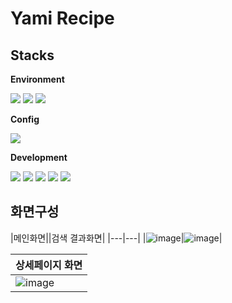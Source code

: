 # Yami Recipe

## Stacks


<p><b>Environment</b></p>

<img src="https://img.shields.io/badge/visualstudiocode-007ACC?style=for-the-badge&logo=visualstudiocode&logoColor=white"></img>
<img src="https://img.shields.io/badge/git-F05032?style=for-the-badge&logo=git&logoColor=white"></img>
<img src="https://img.shields.io/badge/github-181717?style=for-the-badge&logo=github&logoColor=white"></img>
<br/>

<p><b>Config</b></p>

<img src="https://img.shields.io/badge/npm-CB3837?style=for-the-badge&logo=npm&logoColor=white"></img>
<br/>

<p><b>Development</b></p>

<img src="https://img.shields.io/badge/React-61DAFB?style=for-the-badge&logo=React&logoColor=white"></img>
<img src="https://img.shields.io/badge/JavaScript-F7DF1E?style=for-the-badge&logo=JavaScript&logoColor=white"></img>
<img src="https://img.shields.io/badge/reactrouter-CA4245?style=for-the-badge&logo=reactrouter&logoColor=white"></img>
<img src="https://img.shields.io/badge/axios-5A29E4?style=for-the-badge&logo=axios&logoColor=white"></img>
<img src="https://img.shields.io/badge/styledcomponents-DB7093?style=for-the-badge&logo=styledcomponents&logoColor=white"></img>
<br/>

## 화면구성

|메인화면||검색 결과화면|
|---|---|
|![image](https://user-images.githubusercontent.com/88264006/234268193-60ebc4dd-d267-43a6-8b69-6c15d99f5aa6.png)|![image](https://user-images.githubusercontent.com/88264006/234270302-a5e00992-ee26-4946-9816-89be2bfbbfc7.png)|

|상세페이지 화면|
|---|
|![image](https://user-images.githubusercontent.com/88264006/234271956-a175d07a-92d5-468d-93d3-f24f37a27b26.png)|


